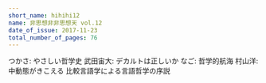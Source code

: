 ```yaml
---
short_name: hihihi12
name: 非思想非非思想天 vol.12
date_of_issue: 2017-11-23
total_number_of_pages: 76
---
```

つかさ: やさしい哲学史
武田宙大: デカルトは正しいか
なご: 哲学的航海
村山洋: 中動態がきこえる 比較言語学による言語哲学の序説
